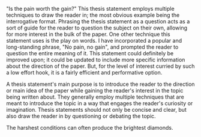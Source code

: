 "Is the pain worth the gain?"
This thesis statement employs multiple techniques to draw the reader in; the most obvious example being the interrogative format. Phrasing the thesis statement as a question acts as a sort of guide for the reader to question the subject on their own, allowing for more interest in the bulk of the paper.
One other technique this statement uses is the play on words. I have incorporated a popular and long-standing phrase, "No pain, no gain", and prompted the reader to question the entire meaning of it. 
This statement could definitely be improved upon; it could be updated to include more specific information about the direction of the paper. But, for the level of interest curried by such a low effort hook, it is a fairly efficient and performative option.


A thesis statement's main purpose is to introduce the reader to the direction or main idea of the paper while gaining the reader's interest in the topic being written about. They generally employ multiple techniques that are meant to introduce the topic in a way that engages the reader's curiosity or imagination.
Thesis statements should not only be concise and clear, but also draw the reader in by questioning or debating the topic. 

The harshest conditions can often produce the brightest diamonds. 
